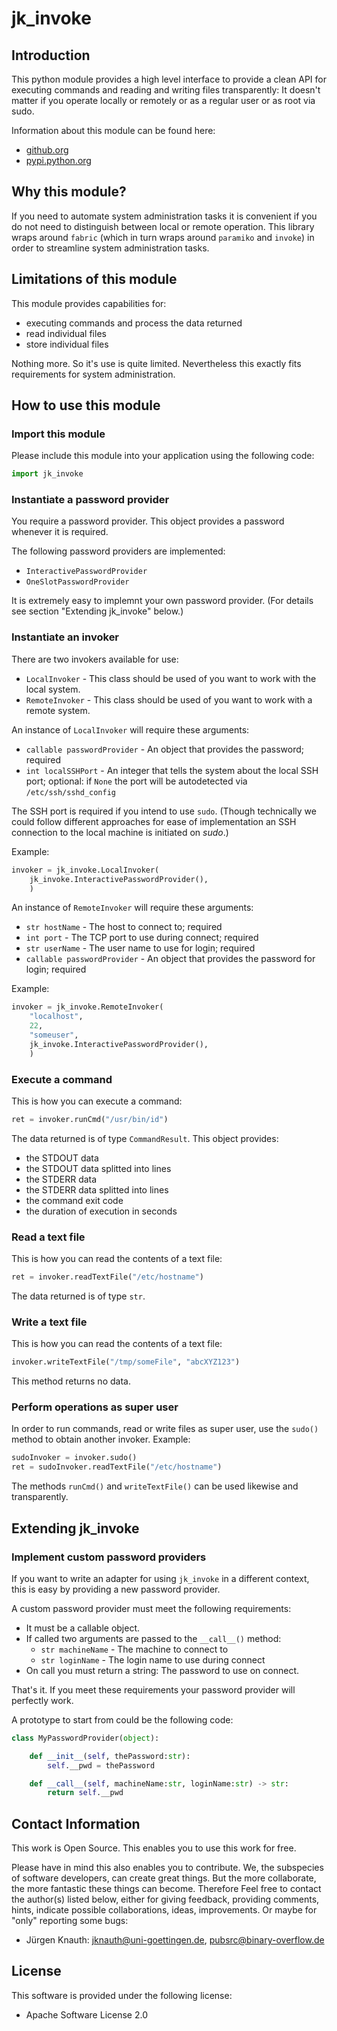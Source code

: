 ﻿jk_invoke
==========

Introduction
------------

This python module provides a high level interface to provide a clean API for executing commands and reading and writing files transparently: It doesn't matter if you operate locally or remotely or as a regular user or as root via sudo.

Information about this module can be found here:

* [github.org](https://github.com/jkpubsrc/python-module-jk-invoke)
* [pypi.python.org](https://pypi.python.org/pypi/jk_invoke)

Why this module?
----------------

If you need to automate system administration tasks it is convenient if you do not need to distinguish between local or remote operation. This library wraps around `fabric` (which in turn wraps around `paramiko` and `invoke`) in order to streamline system administration tasks.

Limitations of this module
--------------------------

This module provides capabilities for:
* executing commands and process the data returned
* read individual files
* store individual files

Nothing more. So it's use is quite limited. Nevertheless this exactly fits requirements for system administration.

How to use this module
----------------------

### Import this module

Please include this module into your application using the following code:

```python
import jk_invoke
```

### Instantiate a password provider

You require a password provider. This object provides a password whenever it is required.

The following password providers are implemented:

* `InteractivePasswordProvider`
* `OneSlotPasswordProvider`

It is extremely easy to implemnt your own password provider. (For details see section "Extending jk_invoke" below.)

### Instantiate an invoker

There are two invokers available for use:
* `LocalInvoker` - This class should be used of you want to work with the local system.
* `RemoteInvoker` - This class should be used of you want to work with a remote system.

An instance of `LocalInvoker` will require these arguments:
* `callable passwordProvider` - An object that provides the password; required
* `int localSSHPort` - An integer that tells the system about the local SSH port; optional: if `None` the port will be autodetected via `/etc/ssh/sshd_config`

The SSH port is required if you intend to use `sudo`. (Though technically we could follow different approaches for ease of implementation an SSH connection to the local machine is initiated on *sudo*.)

Example:

```python
invoker = jk_invoke.LocalInvoker(
	jk_invoke.InteractivePasswordProvider(),
	)
```

An instance of `RemoteInvoker` will require these arguments:
* `str hostName` - The host to connect to; required
* `int port` - The TCP port to use during connect; required
* `str userName` - The user name to use for login; required
* `callable passwordProvider` - An object that provides the password for login; required

Example:

```python
invoker = jk_invoke.RemoteInvoker(
	"localhost",
	22,
	"someuser",
	jk_invoke.InteractivePasswordProvider(),
	)
```

### Execute a command

This is how you can execute a command:

```python
ret = invoker.runCmd("/usr/bin/id")
```

The data returned is of type `CommandResult`. This object provides:
* the STDOUT data
* the STDOUT data splitted into lines
* the STDERR data
* the STDERR data splitted into lines
* the command exit code
* the duration of execution in seconds

### Read a text file

This is how you can read the contents of a text file:

```python
ret = invoker.readTextFile("/etc/hostname")
```

The data returned is of type `str`.

### Write a text file

This is how you can read the contents of a text file:

```python
invoker.writeTextFile("/tmp/someFile", "abcXYZ123")
```

This method returns no data.

### Perform operations as super user

In order to run commands, read or write files as super user, use the `sudo()` method to obtain another invoker. Example:

```python
sudoInvoker = invoker.sudo()
ret = sudoInvoker.readTextFile("/etc/hostname")
```

The methods `runCmd()` and `writeTextFile()` can be used likewise and transparently.

Extending jk_invoke
-------------------

### Implement custom password providers

If you want to write an adapter for using `jk_invoke` in a different context, this is easy by providing a new password provider.

A custom password provider must meet the following requirements:

* It must be a callable object.
* If called two arguments are passed to the `__call__()` method:
	* `str machineName` - The machine to connect to
	* `str loginName` - The login name to use during connect
* On call you must return a string: The password to use on connect.

That's it. If you meet these requirements your password provider will perfectly work.

A prototype to start from could be the following code:

```python
class MyPasswordProvider(object):

	def __init__(self, thePassword:str):
		self.__pwd = thePassword

	def __call__(self, machineName:str, loginName:str) -> str:
		return self.__pwd

```

Contact Information
-------------------

This work is Open Source. This enables you to use this work for free.

Please have in mind this also enables you to contribute. We, the subspecies of software developers, can create great things. But the more collaborate, the more fantastic these things can become. Therefore Feel free to contact the author(s) listed below, either for giving feedback, providing comments, hints, indicate possible collaborations, ideas, improvements. Or maybe for "only" reporting some bugs:

* Jürgen Knauth: jknauth@uni-goettingen.de, pubsrc@binary-overflow.de

License
-------

This software is provided under the following license:

* Apache Software License 2.0



